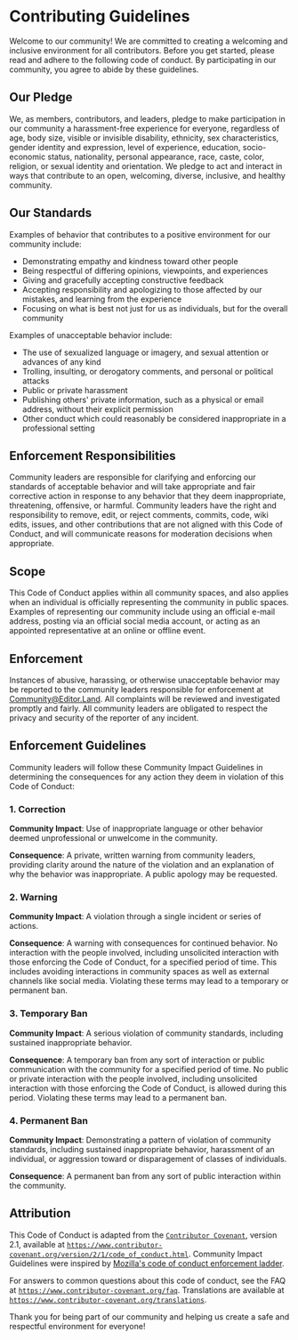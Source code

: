 # Contributing Guidelines

Welcome to our community! We are committed to creating a welcoming and inclusive
environment for all contributors. Before you get started, please read and adhere
to the following code of conduct. By participating in our community, you agree
to abide by these guidelines.

## Our Pledge

We, as members, contributors, and leaders, pledge to make participation in our
community a harassment-free experience for everyone, regardless of age, body
size, visible or invisible disability, ethnicity, sex characteristics, gender
identity and expression, level of experience, education, socio-economic status,
nationality, personal appearance, race, caste, color, religion, or sexual
identity and orientation. We pledge to act and interact in ways that contribute
to an open, welcoming, diverse, inclusive, and healthy community.

## Our Standards

Examples of behavior that contributes to a positive environment for our
community include:

-   Demonstrating empathy and kindness toward other people
-   Being respectful of differing opinions, viewpoints, and experiences
-   Giving and gracefully accepting constructive feedback
-   Accepting responsibility and apologizing to those affected by our mistakes,
    and learning from the experience
-   Focusing on what is best not just for us as individuals, but for the overall
    community

Examples of unacceptable behavior include:

-   The use of sexualized language or imagery, and sexual attention or advances
    of any kind
-   Trolling, insulting, or derogatory comments, and personal or political
    attacks
-   Public or private harassment
-   Publishing others' private information, such as a physical or email address,
    without their explicit permission
-   Other conduct which could reasonably be considered inappropriate in a
    professional setting

## Enforcement Responsibilities

Community leaders are responsible for clarifying and enforcing our standards of
acceptable behavior and will take appropriate and fair corrective action in
response to any behavior that they deem inappropriate, threatening, offensive,
or harmful. Community leaders have the right and responsibility to remove, edit,
or reject comments, commits, code, wiki edits, issues, and other contributions
that are not aligned with this Code of Conduct, and will communicate reasons for
moderation decisions when appropriate.

## Scope

This Code of Conduct applies within all community spaces, and also applies when
an individual is officially representing the community in public spaces.
Examples of representing our community include using an official e-mail address,
posting via an official social media account, or acting as an appointed
representative at an online or offline event.

## Enforcement

Instances of abusive, harassing, or otherwise unacceptable behavior may be
reported to the community leaders responsible for enforcement at
Community@Editor.Land. All complaints will be reviewed and investigated promptly
and fairly. All community leaders are obligated to respect the privacy and
security of the reporter of any incident.

## Enforcement Guidelines

Community leaders will follow these Community Impact Guidelines in determining
the consequences for any action they deem in violation of this Code of Conduct:

### 1. Correction

**Community Impact**: Use of inappropriate language or other behavior deemed
unprofessional or unwelcome in the community.

**Consequence**: A private, written warning from community leaders, providing
clarity around the nature of the violation and an explanation of why the
behavior was inappropriate. A public apology may be requested.

### 2. Warning

**Community Impact**: A violation through a single incident or series of
actions.

**Consequence**: A warning with consequences for continued behavior. No
interaction with the people involved, including unsolicited interaction with
those enforcing the Code of Conduct, for a specified period of time. This
includes avoiding interactions in community spaces as well as external channels
like social media. Violating these terms may lead to a temporary or permanent
ban.

### 3. Temporary Ban

**Community Impact**: A serious violation of community standards, including
sustained inappropriate behavior.

**Consequence**: A temporary ban from any sort of interaction or public
communication with the community for a specified period of time. No public or
private interaction with the people involved, including unsolicited interaction
with those enforcing the Code of Conduct, is allowed during this period.
Violating these terms may lead to a permanent ban.

### 4. Permanent Ban

**Community Impact**: Demonstrating a pattern of violation of community
standards, including sustained inappropriate behavior, harassment of an
individual, or aggression toward or disparagement of classes of individuals.

**Consequence**: A permanent ban from any sort of public interaction within the
community.

## Attribution

This Code of Conduct is adapted from the [`Contributor Covenant`][homepage],
version 2.1, available at
[`https://www.contributor-covenant.org/version/2/1/code_of_conduct.html`][v2.1].
Community Impact Guidelines were inspired by [Mozilla's code of conduct
enforcement ladder][Mozilla CoC].

For answers to common questions about this code of conduct, see the FAQ at
[`https://www.contributor-covenant.org/faq`][FAQ]. Translations are available at
[`https://www.contributor-covenant.org/translations`][translations].

[homepage]: HTTPS://www.contributor-covenant.org
[v2.1]: HTTPS://www.contributor-covenant.org/version/2/1/code_of_conduct.html
[Mozilla CoC]: HTTPS://github.com/mozilla/diversity
[FAQ]: HTTPS://www.contributor-covenant.org/faq
[translations]: HTTPS://www.contributor-covenant.org/translations

Thank you for being part of our community and helping us create a safe and
respectful environment for everyone!
